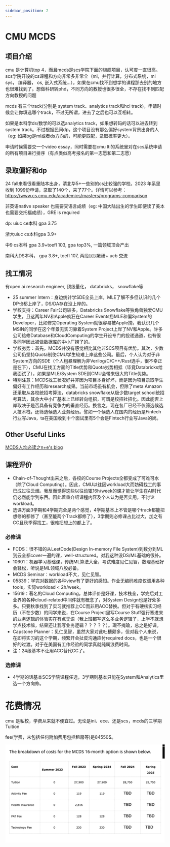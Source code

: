 ```yaml
---
sidebar_position: 2
---
```

# CMU MCDS

## 项目介绍
cmu 是计算机top 4，而且mcds是scs学院下面的旗舰项目，认可度一直很高。scs学院开设的cs课程和方向非常多非常全（ml，并行计算，分布式系统，ml sys， 编译器， os, 嵌入式系统...），如果在cmu找不到想学的课程那去别的地方也很难找到了。想做科研转phd，不同方向的教授也很多很全，不存在找不到匹配方向教授的问题

mcds 有三个track(分别是 system track、analytics track和hci track)，申请时候会让你填选哪个track，不过无所谓，进去了之后也可以互相转。

如果是本科学ds/数学的可以选analytics track，如果想转码的话可以进去转到system track。不过根据民间dp，这个项目没有那么偏好system背景出身的人（eg: 如果bg是ml或者ds方向的，可能更匹配，录取概率更大）。

申请时候需要交一个video essay，同时需要在cmu lti的系统里对在scs系统申请的所有项目进行排序（有点类似高考报名的第一志愿和第二志愿）


## 录取偏好和dp
24 fall来看很看重陆本出身，清北华5+一些别的cs比较强的学校。2023 年系里收到 1099份申请，录取了140个，来了77个。详情可以参考：https://www.cs.cmu.edu/academics/masters/programs-comparison

非英语native speaker 也需要交语言成绩（eg: 中国大陆出生的学生即便读了美本也需要交托福成绩），GRE is required

dp:
uiuc ce本科 gpa 3.75

浙大uiuc cs本科gpa 3.9+

中9 cs本科 gpa 3.9+toefl 103, gpa top3%, 一篇领域顶会产出

南科大DS本科， gpa 3.8+, toefl 107, 两段🇺🇸暑研+ ucb 交流

## 找工情况

有open ai research engineer, 顶级量化， databricks，
snowflake等

* 25 summer Intern：身边统计学SDE全员上岸，MLE了解不多但认识的几个DP也都上岸了，DS/DA存在没上岸的。
* 学校支持：Career Fair公司较多，Databricks Snowflake等独角兽独爱CMU学生，且这两年NV和Apple疯狂在Career Events捞MLE和偏System的Developer，比如修完Operating System就很容易被Apple捞。我认识几个MSIN的同学在这个年景无实习靠着System Project上岸了NV和Apple。许多公司给修Database和CloudComputing的学生开设专门的投递通道，也有很多同学因此被做数据库的中小厂捞了的。
* 学校劣势：首先，MCDS并没有感觉相比其他非SCS项目有优势。其次，少数公司仍坚持Quota制使CMU学生较难上岸这些公司。最后，个人认为对于非System方向的SDE（个人粗暴理解为非Verilog/C/C++/Rust选手，很不幸正是在下），CMU在找工方面的Title优势和Quota劣势相抵（毕竟Databricks给我面试了），如果是MLE/System SDE则CMU会带来很大的Title优势。
* 特别注意：MCDS找工状况好并非因为项目本身好坏，而是因为项目录取学生偏好有工作经历和research成果。当前市场虽有机会，但除了meta Amazon还采取从各校统招考算法，databricks snowflake从极少数target school统招考算法，其余大中小厂基本上已经转向组招，可谓是校招社招化。因此能否上岸取决于是否具备有竞争力的垂直经历。换言之，现在各厂已经不仅筛选候选人技术栈，还筛选候选人业务经历。譬如一个候选人在国内的经历是Fintech行业写Java，ta在美国收到十个面试里有5个会是Fintech行业写Java的岗。
## Other Useful Links
[MCDS人均必读之n+e's blog](https://trinkle23897.github.io/posts/cmu-1st-year)





## 课程评价
* Chain-of-Thought出来之后，各校的Course Projects全都变成了可难可水（除了Cloud Computing）。因此，CMU以往因workload大而妨碍找工的事已成过往云烟。我反而觉得这些以往动辄16h/week的课才能让学生在AI时代仍必然能学到东西。因此着重介绍课程内容及个人认为是否实用，不讨论workload。
* 选课方面3学期和4学期完全是两个感觉，4学期基本上不管是哪个track都能把想修的都修了（甚至能两个Track都修了），3学期则必修课占比过大，加之有CC且秋季得找工，很难把想上的都上了。
### 必修课
* FCDS：很不错的从LeetCode(Design In-memory File System)到数分到ML到云全都cover一遍的课，well-structured。对我这种没DS/ML基础的很补。
* 10601：机器学习基础课，传统ML算法大全，考试难度见仁见智，数理基础好会轻松，听说是ML领域八股必备。
* MCDS Seminar：workload不大，见仁见智。
* 05839：学完对数据的各种view有了更好的感知。作业无编码难度仅调用各种tools，实际workload < 2h/week。
* 15619：著名的Cloud Computing，总体评价是好课，技术栈全，学完后对工业界的各种cloud-related中间件就有概念了，对System Design也是好处多多。只要秋季找到了实习就推荐上CC而非用ACC替换。但对于有硬核实习经历（不在少数）的同学来说，在Course Project里写Course Stuff强行塞进来的业务逻辑的体验实在有点无语（我上班都写这么多业务逻辑了，上学不就想学点技术嘛，结果还让我写业务逻辑？？？？？）。瑕不掩瑜，总之是好课。
* Capstone Planner：见仁见智，虽然大家对此吐槽颇多，但对我个人来说，在即将实习的这个学期，频繁开会扯皮沟通应付required docs，也是一个很好的过渡。对于在美国有工作经验的同学真就纯属浪费时间。
* 注：24级基本不让用ACC替代CC了。
### 选修课
* 4学期的话基本SCS学院课程任选，3学期则基本只能在System和Analytics里选一个方向修。



# 花费情况
cmu 是私校，学费从来就不便宜过。无论是ini、ece、还是scs，mcds的三学期Tuition

 fee(学费，未包括任何附加费用包括租房等)是84550$。

![](/img/mcdsfee.png) 
